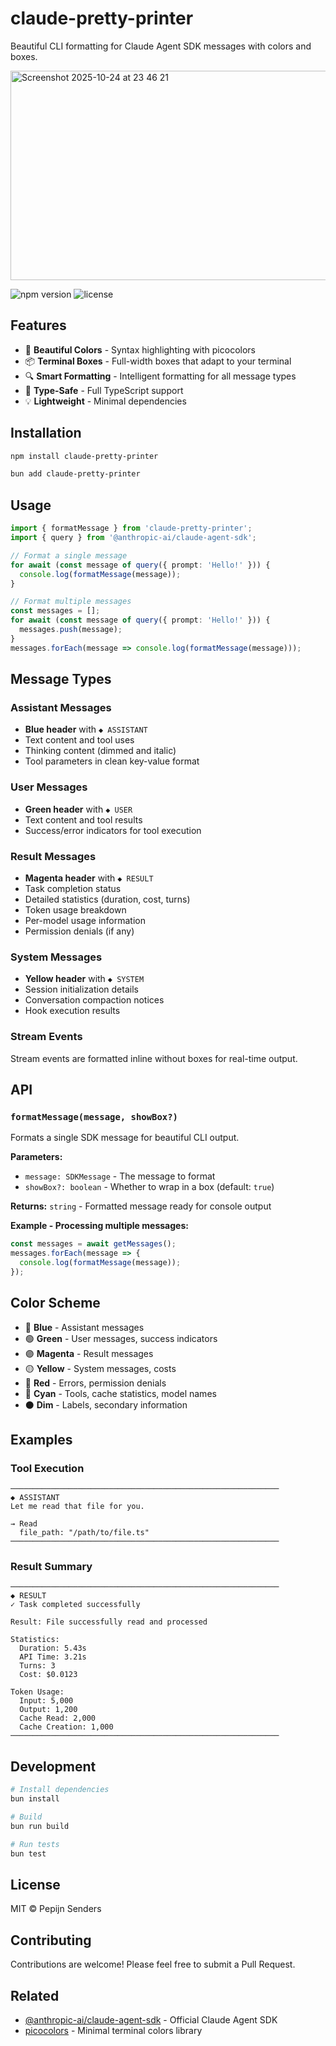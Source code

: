 # claude-pretty-printer

Beautiful CLI formatting for Claude Agent SDK messages with colors and boxes.

<img width="888" height="335" alt="Screenshot 2025-10-24 at 23 46 21" src="https://github.com/user-attachments/assets/34649b1c-c530-4ede-b2d6-33df8e8f04c5" />

![npm version](https://img.shields.io/npm/v/claude-pretty-printer)
![license](https://img.shields.io/npm/l/claude-pretty-printer)

## Features

- 🎨 **Beautiful Colors** - Syntax highlighting with picocolors
- 📦 **Terminal Boxes** - Full-width boxes that adapt to your terminal
- 🔍 **Smart Formatting** - Intelligent formatting for all message types
- 🚀 **Type-Safe** - Full TypeScript support
- 💡 **Lightweight** - Minimal dependencies

## Installation

```bash
npm install claude-pretty-printer
```

```bash
bun add claude-pretty-printer
```

## Usage

```typescript
import { formatMessage } from 'claude-pretty-printer';
import { query } from '@anthropic-ai/claude-agent-sdk';

// Format a single message
for await (const message of query({ prompt: 'Hello!' })) {
  console.log(formatMessage(message));
}

// Format multiple messages
const messages = [];
for await (const message of query({ prompt: 'Hello!' })) {
  messages.push(message);
}
messages.forEach(message => console.log(formatMessage(message)));
```

## Message Types

### Assistant Messages
- **Blue header** with `◆ ASSISTANT`
- Text content and tool uses
- Thinking content (dimmed and italic)
- Tool parameters in clean key-value format

### User Messages
- **Green header** with `◆ USER`
- Text content and tool results
- Success/error indicators for tool execution

### Result Messages
- **Magenta header** with `◆ RESULT`
- Task completion status
- Detailed statistics (duration, cost, turns)
- Token usage breakdown
- Per-model usage information
- Permission denials (if any)

### System Messages
- **Yellow header** with `◆ SYSTEM`
- Session initialization details
- Conversation compaction notices
- Hook execution results

### Stream Events
Stream events are formatted inline without boxes for real-time output.

## API

### `formatMessage(message, showBox?)`

Formats a single SDK message for beautiful CLI output.

**Parameters:**
- `message: SDKMessage` - The message to format
- `showBox?: boolean` - Whether to wrap in a box (default: `true`)

**Returns:** `string` - Formatted message ready for console output

**Example - Processing multiple messages:**
```typescript
const messages = await getMessages();
messages.forEach(message => {
  console.log(formatMessage(message));
});
```

## Color Scheme

- 🔵 **Blue** - Assistant messages
- 🟢 **Green** - User messages, success indicators
- 🟣 **Magenta** - Result messages
- 🟡 **Yellow** - System messages, costs
- 🔴 **Red** - Errors, permission denials
- 💙 **Cyan** - Tools, cache statistics, model names
- ⚫ **Dim** - Labels, secondary information

## Examples

### Tool Execution

```
────────────────────────────────────────────────────────────
◆ ASSISTANT
Let me read that file for you.

→ Read
  file_path: "/path/to/file.ts"
────────────────────────────────────────────────────────────
```

### Result Summary

```
────────────────────────────────────────────────────────────
◆ RESULT
✓ Task completed successfully

Result: File successfully read and processed

Statistics:
  Duration: 5.43s
  API Time: 3.21s
  Turns: 3
  Cost: $0.0123

Token Usage:
  Input: 5,000
  Output: 1,200
  Cache Read: 2,000
  Cache Creation: 1,000
────────────────────────────────────────────────────────────
```

## Development

```bash
# Install dependencies
bun install

# Build
bun run build

# Run tests
bun test
```

## License

MIT © Pepijn Senders

## Contributing

Contributions are welcome! Please feel free to submit a Pull Request.

## Related

- [@anthropic-ai/claude-agent-sdk](https://www.npmjs.com/package/@anthropic-ai/claude-agent-sdk) - Official Claude Agent SDK
- [picocolors](https://www.npmjs.com/package/picocolors) - Minimal terminal colors library

